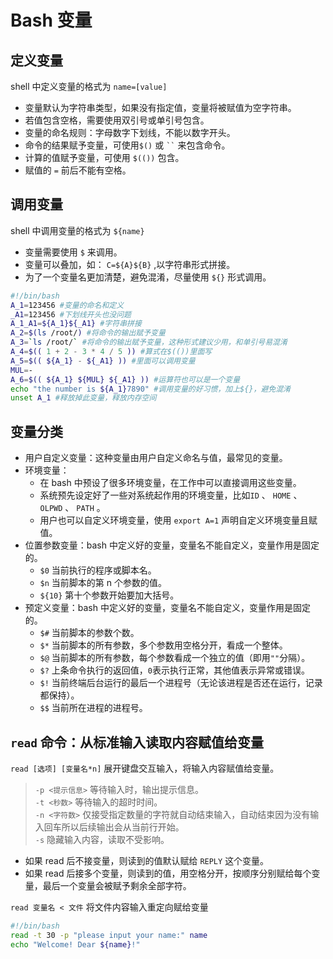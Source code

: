 # Bash 变量

## 定义变量

shell 中定义变量的格式为 `name=[value]`

- 变量默认为字符串类型，如果没有指定值，变量将被赋值为空字符串。
- 若值包含空格，需要使用双引号或单引号包含。
- 变量的命名规则：字母数字下划线，不能以数字开头。
- 命令的结果赋予变量，可使用`$()` 或 ` `` ` 来包含命令。
- 计算的值赋予变量，可使用 `$(())` 包含。
- 赋值的 `=` 前后不能有空格。

## 调用变量

shell 中调用变量的格式为 `${name}`

- 变量需要使用 `$` 来调用。
- 变量可以叠加，如： `C=${A}${B}` ,以字符串形式拼接。
- 为了一个变量名更加清楚，避免混淆，尽量使用 `${}` 形式调用。

```bash
#!/bin/bash
A_1=123456 #变量的命名和定义
_A1=123456 #下划线开头也没问题
A_1_A1=${A_1}${_A1} #字符串拼接
A_2=$(ls /root/) #将命令的输出赋予变量
A_3=`ls /root/` #将命令的输出赋予变量，这种形式建议少用，和单引号易混淆
A_4=$(( 1 + 2 - 3 * 4 / 5 )) #算式在$(())里面写
A_5=$(( ${A_1} - ${_A1} )) #里面可以调用变量
MUL=-
A_6=$(( ${A_1} ${MUL} ${_A1} )) #运算符也可以是一个变量
echo "the number is ${A_1}7890" #调用变量的好习惯，加上${}，避免混淆
unset A_1 #释放掉此变量，释放内存空间
```

## 变量分类

- 用户自定义变量：这种变量由用户自定义命名与值，最常见的变量。
- 环境变量：
  - 在 bash 中预设了很多环境变量，在工作中可以直接调用这些变量。
  - 系统预先设定好了一些对系统起作用的环境变量，比如`ID` 、 `HOME` 、 `OLPWD` 、 `PATH` 。
  - 用户也可以自定义环境变量，使用 `export A=1` 声明自定义环境变量且赋值。
- 位置参数变量：bash 中定义好的变量，变量名不能自定义，变量作用是固定的。
  - `$0` 当前执行的程序或脚本名。
  - `$n` 当前脚本的第 n 个参数的值。
  - `${10}` 第十个参数开始要加大括号。
- 预定义变量：bash 中定义好的变量，变量名不能自定义，变量作用是固定的。
  - `$#` 当前脚本的参数个数。
  - `$*` 当前脚本的所有参数，多个参数用空格分开，看成一个整体。
  - `$@` 当前脚本的所有参数，每个参数看成一个独立的值（即用`""`分隔）。
  - `$?` 上条命令执行的返回值，`0`表示执行正常，其他值表示异常或错误。
  - `$!` 当前终端后台运行的最后一个进程号（无论该进程是否还在运行，记录都保持）。
  - `$$` 当前所在进程的进程号。

## `read` 命令：从标准输入读取内容赋值给变量

`read [选项] [变量名*n]` 展开键盘交互输入，将输入内容赋值给变量。

> `-p <提示信息>` 等待输入时，输出提示信息。  
> `-t <秒数>` 等待输入的超时时间。  
> `-n <字符数>` 仅接受指定数量的字符就自动结束输入，自动结束因为没有输入回车所以后续输出会从当前行开始。  
> `-s` 隐藏输入内容，读取不受影响。

- 如果 read 后不接变量，则读到的值默认赋给 `REPLY` 这个变量。
- 如果 read 后接多个变量，则读到的值，用空格分开，按顺序分别赋给每个变量，最后一个变量会被赋予剩余全部字符。

`read 变量名 < 文件` 将文件内容输入重定向赋给变量

```bash
#!/bin/bash
read -t 30 -p "please input your name:" name
echo "Welcome! Dear ${name}!"
```
